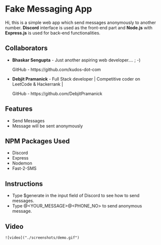 # Fake Messaging App

Hi, this is a simple web app which send messages anonymously to another number. **Discord** interface is used as the front-end part and **Node.js** with **Express.js** is used for back-end functionalities.

## Collaborators

- **Bhaskar Sengupta** - Just another aspiring web developer.... ; -)
    <p>GitHub - https://github.com/kudos-dot-com</p>
	  
- **Debjit Pramanick** - Full Stack developer | Competitive coder on LeetCode & Hackerrank |
    <p>GitHub - https://github.com/DebjitPramanick</p>

## Features

- Send Messages
- Message will be sent anonymously

##  NPM Packages Used

- Discord
- Express
- Nodemon
- Fast-2-SMS

##  Instructions
- Type $generate in the input field of Discord to see how to send messages.
- Type @<YOUR_MESSAGE>@<PHONE_NO> to send anonymous message.

## Video
```
![video]("./screenshots/demo.gif")
```
